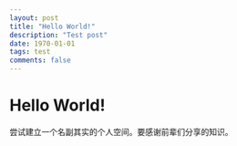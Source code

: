 ```yaml
---
layout: post
title: "Hello World!"
description: "Test post"
date: 1970-01-01
tags: test
comments: false
---
```

# Hello World!

尝试建立一个名副其实的个人空间。要感谢前辈们分享的知识。
